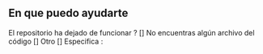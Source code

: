 ## En que puedo ayudarte

El repositorio ha dejado de funcionar ? []
No encuentras algún archivo del código []
Otro []
Especifica :
